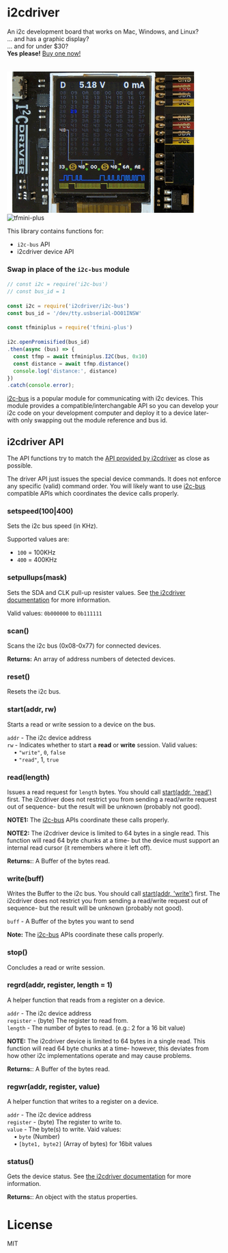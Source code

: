 # i2cdriver
An i2c development board that works on Mac, Windows, and Linux?<br>
... and has a graphic display?<br>
... and for under $30?<br>
**Yes please!** [Buy one now!](https://amzn.to/2onQUTr)<br>
<br>
<br>
![tfmini-plus](i2cdriver-display.gif)
![tfmini-plus](i2cdriver.gif)

This library contains functions for:
- `i2c-bus` API
- i2cdriver device API

### Swap in place of the `i2c-bus` module
```js
// const i2c = require('i2c-bus')
// const bus_id = 1

const i2c = require('i2cdriver/i2c-bus')
const bus_id = '/dev/tty.usbserial-DO01INSW'

const tfminiplus = require('tfmini-plus')

i2c.openPromisified(bus_id)
.then(async (bus) => {
  const tfmp = await tfminiplus.I2C(bus, 0x10)
  const distance = await tfmp.distance()
  console.log('distance:', distance)
})
.catch(console.error);
```

[i2c-bus](https://www.npmjs.com/package/i2c-bus) is a popular module for communicating with i2c devices. This module provides
a compatible/interchangable API so you can develop your i2c code on your development computer and deploy it to a device
later- with only swapping out the module reference and bus id.


## i2cdriver API
The API functions try to match the [API provided by i2cdriver](https://i2cdriver.com/i2cdriver.pdf) as close as possible.

The driver API just issues the special device commands. It does not enforce any specific (valid) command order.
You will likely want to use [i2c-bus](#i2c-bus) compatible APIs which coordinates the device calls properly.

### setspeed(100|400)
Sets the i2c bus speed (in KHz).

Supported values are:
- `100` = 100KHz
- `400` = 400KHz

### setpullups(mask)
Sets the SDA and CLK pull-up resister values. See [the i2cdriver documentation](https://i2cdriver.com/i2cdriver.pdf)
for more information.

Valid values: `0b000000` to `0b111111`

### scan()
Scans the i2c bus (0x08-0x77) for connected devices.

**Returns:** An array of address numbers of detected devices.

### reset()
Resets the i2c bus.

### start(addr, rw)
Starts a read or write session to a device on the bus.

`addr` - The i2c device address<br>
`rw` - Indicates whether to start a **read** or **write** session. Valid values:<br>
&nbsp;&nbsp;&nbsp;&nbsp;&bull; `"write"`, `0`, `false`<br>
&nbsp;&nbsp;&nbsp;&nbsp;&bull; `"read"`, 1, `true`

### read(length)
Issues a read request for `length` bytes. You should call [start(addr, 'read')](#startaddr-rw) first. The i2cdriver does not
restrict you from sending a read/write request out of sequence- but the result will be unknown (probably not good).

**NOTE1:** The [i2c-bus](#i2c-bus) APIs coordinate these calls properly.

**NOTE2:** The i2cdriver device is limited to 64 bytes in a single read. This
function will read 64 byte chunks at a time- but the device must support an
internal read cursor (it remembers where it left off).

**Returns:**: A Buffer of the bytes read.

### write(buff)
Writes the Buffer to the i2c bus. You should call [start(addr, 'write')](#startaddr-rw) first. The i2cdriver does not
restrict you from sending a read/write request out of sequence- but the result will be unknown (probably not good).

`buff` - A Buffer of the bytes you want to send

**Note:** The [i2c-bus](#i2c-bus) APIs coordinate these calls properly.

### stop()
Concludes a read or write session.

### regrd(addr, register, length = 1)
A helper function that reads from a register on a device.

`addr` - The i2c device address<br>
`register` - (byte) The register to read from.<br>
`length` - The number of bytes to read. (e.g.: 2 for a 16 bit value)

**NOTE:** The i2cdriver device is limited to 64 bytes in a single read. This
function will read 64 byte chunks at a time- however, this deviates from how
other i2c implementations operate and may cause problems.

**Returns:**: A Buffer of the bytes read.

### regwr(addr, register, value)
A helper function that writes to a register on a device.

`addr` - The i2c device address<br>
`register` - (byte) The register to write to.<br>
`value` - The byte(s) to write. Vaid values:<br>
&nbsp;&nbsp;&nbsp;&nbsp;&bull; `byte` (Number)<br>
&nbsp;&nbsp;&nbsp;&nbsp;&bull; `[byte1, byte2]` (Array of bytes) for 16bit values<br>

### status()
Gets the device status. See [the i2cdriver documentation](https://i2cdriver.com/i2cdriver.pdf)
for more information.

**Returns:**: An object with the status properties.

# License
MIT
